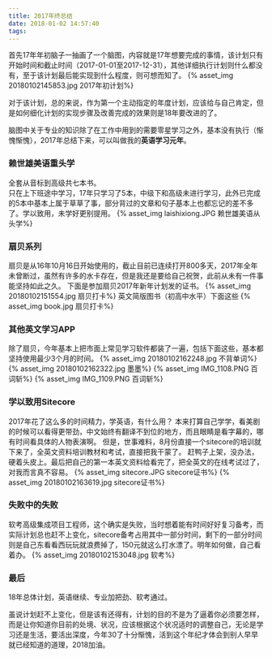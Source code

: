 ```yaml
---
title: 2017年终总结
date: 2018-01-02 14:57:40
tags:
---
```




 首先17年年初脑子一抽画了一个脑图，内容就是17年想要完成的事情，该计划只有开始时间和截止时间（2017-01-01至2017-12-31），其他详细执行计划则什么都没有，至于该计划最后能实现到什么程度，则可想而知了。
 {% asset_img 20180102145853.jpg 2017年初计划%}
<!--more-->
 对于该计划，总的来说，作为第一个主动指定的年度计划，应该给与自己肯定，但是如何细化计划的实现步骤及改善完成的效果则是18年要改进的了。

 脑图中关于专业的知识除了在工作中用到的需要零星学习之外，基本没有执行（惭愧惭愧），2017年总结下来，可以叫做我的**英语学习元年**。

### 赖世雄美语重头学

全套从音标到高级共七本书。  
只在上下班途中学习，17年只学习了5本，中级下和高级未进行学习，此外已完成的5本中基本上属于草草了事，部分背过的文章和句子基本上也都忘记的差不多了。学以致用，未学好更别提用。
{% asset_img laishixiong.JPG 赖世雄美语从头学%}

### 扇贝系列

扇贝是从16年10月16日开始使用的，截止目前已连续打开800多天，2017年全年未曾断过，虽然有许多的水卡存在，但是我还是要给自己祝贺，此前从未有一件事能坚持如此之久。
下面是参加扇贝2017年新年计划发的证书。
{% asset_img 20180102151554.jpg 扇贝打卡%}
英文简版图书（初高中水平）下面这些
{% asset_img book.jpg 扇贝打卡%}

### 其他英文学习APP

除了扇贝，今年基本上把市面上常见学习软件都装了一遍，包括下面这些，基本都坚持使用最少3个月的时间。
{% asset_img 20180102162248.jpg 不背单词%}
{% asset_img 20180102162322.jpg 墨墨%}
{% asset_img IMG_1108.PNG 百词斩%}
{% asset_img IMG_1109.PNG 百词斩%}

### 学以致用Sitecore

2017年花了这么多的时间精力，学英语，有什么用？
本来打算自己学学，看美剧的时候可以看得更带劲，中文始终有翻译不到位的地方，而且眼睛是看字幕的，哪有时间看具体的人物表演啊。
但是，世事难料，8月份直接一个sitecore的培训就下来了，全英文资料培训教材和考试，直接把我干蒙了。
赶鸭子上架，没办法，硬着头皮上。最后把自己的第一本英文资料给看完了，把全英文的在线考试过了，对我而言真不容易。
{% asset_img sitecore.JPG sitecore证书%}
{% asset_img 20180102163619.jpg sitecore证书%}

### 失败中的失败

软考高级集成项目工程师，这个确实是失败，当时想着能有时间好好复习备考，而实际计划总也赶不上变化，sitecore备考占用其中一部分时间，剩下的一部分时间则是自己东看看西玩玩就浪费掉了，150元就这么打水漂了。明年如何做，自己看着办。
{% asset_img 20180102153048.jpg 软考%}

### 最后
18年总体计划，英语继续、专业加把劲、软考通过。

虽说计划赶不上变化，但是该有还得有，计划的目的不是为了逼着你必须要怎样，而是让你知道你目前的处境、状况，应该根据这个状况适时的调整自己，无论是学习还是生活，要活出深度，今年30了十分惭愧，活到这个年纪才体会到别人早早就已经知道的道理，2018加油。
